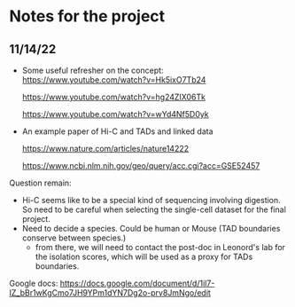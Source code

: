 # Notes for the project

## 11/14/22
- Some useful refresher on the concept:
    https://www.youtube.com/watch?v=Hk5ixO7Tb24

    https://www.youtube.com/watch?v=hg24ZIX06Tk
    
    https://www.youtube.com/watch?v=wYd4Nf5D0yk

- An example paper of Hi-C and TADs and linked data
    
    https://www.nature.com/articles/nature14222
    
    https://www.ncbi.nlm.nih.gov/geo/query/acc.cgi?acc=GSE52457

Question remain:
- Hi-C seems like to be a special kind of sequencing involving digestion. So need to be careful when selecting the single-cell dataset for the final project.
- Need to decide a species. Could be human or Mouse (TAD boundaries conserve between species.)
    - from there, we will need to contact the post-doc in Leonord's lab for the isolation scores, which will be used as a proxy for TADs boundaries.


Google docs: https://docs.google.com/document/d/1il7-IZ_bBr1wKgCmo7JH9YPm1dYN7Dg2o-prv8JmNgo/edit
